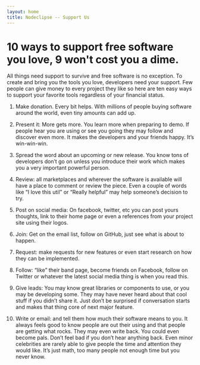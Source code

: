 ```yaml
---
layout: home
title: Nodeclipse -- Support Us
---
```



# 10 ways to support free software you love, 9 won't cost you a dime.

<p></p>

<!-- 
we are just like musician
http://lifeasmusic.com/2011/06/19/10-ways-to-support-musicians-you-love/

TODO use
https://pledgie.com
-->

All things need support to survive and free software is no exception. To create and bring you the tools you love, developers need your support. Few people can give money to every project they like so here are ten easy ways to support your favorite tools regardless of your financial status.

1. Make donation. Every bit helps. With millions of people buying software around the world, even tiny amounts can add up.

2. Present it: More gets more. You learn more when preparing to demo. If people hear you are using or see you going they may follow and discover even more. It makes the developers and your friends happy. It’s win-win-win.

3. Spread the word about an upcoming or new release. You know tons of developers don’t go on unless you introduce their work which makes you a very important powerful person.

4. Review: all marketplaces and wherever the software is available will have a place to comment or review the piece. Even a couple of words like “I love this util” or “Really helpful” may help someone’s decision to try.

5. Post on social media:  On facebook, twitter, etc you can post yours thoughts, link to their home page or even a references from your project site using their logos.

6. Join: Get on the email list, follow on GitHub, just see what is about to happen.

7. Request: make requests for new features or even start research on how they can be implemented.

8. Follow: “like” their band page, become friends on Facebook, follow on Twitter or whatever the latest social media thing is when you read this.

9. Give leads: You may know great libraries or components to use, or you may be developing some. They may have never heard about that cool stuff if you didn’t share it. Just don’t be surprised if conversation starts and makes that thing core of next major feature.

10. Write or email: and tell them how much their software means to you. It always feels good to know people are out their using and that people are getting what rocks. They may even write back. You could even become pals. Don’t feel bad if you don’t hear anything back. Even minor celebrities are rarely able to give people the time and attention they would like. It’s just math, too many people not enough time but you never know.
